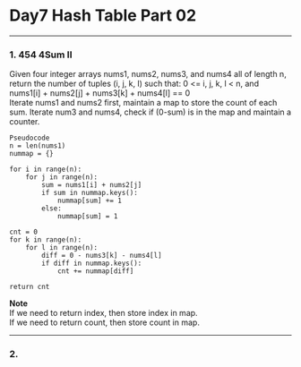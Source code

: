 # Day7 Hash Table Part 02

---

### 1. 454 4Sum II
Given four integer arrays nums1, nums2, nums3, and nums4 all of length n, return the number of tuples (i, j, k, l) such that: 0 <= i, j, k, l < n, and nums1[i] + nums2[j] + nums3[k] + nums4[l] == 0  
Iterate nums1 and nums2 first, maintain a map to store the count of each sum. Iterate num3 and nums4, check if (0-sum) is in the map and maintain a counter.  

```
Pseudocode
n = len(nums1)
nummap = {}

for i in range(n):
    for j in range(n):
        sum = nums1[i] + nums2[j]
        if sum in nummap.keys():
            nummap[sum] += 1
        else:
            nummap[sum] = 1

cnt = 0
for k in range(n):
    for l in range(n):
        diff = 0 - nums3[k] - nums4[l]
        if diff in nummap.keys():
            cnt += nummap[diff]

return cnt
```
**Note**  
If we need to return index, then store index in map.  
If we need to return count, then store count in map.

---

### 2. 